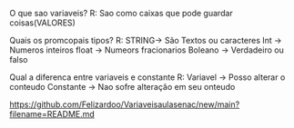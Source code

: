 O que sao variaveis?
R: 
Sao como caixas que pode guardar coisas(VALORES)

Quais  os promcopais tipos?
R: 
STRING-> São Textos ou caracteres
Int -> Numeros inteiros
float -> Numeors fracionarios
Boleano -> Verdadeiro ou falso

Qual a diferenca entre variaveis e constante
R:
Variavel -> Posso alterar o conteudo
Constante -> Nao sofre alteração em seu onteudo

https://github.com/Felizardoo/Variaveisaulasenac/new/main?filename=README.md